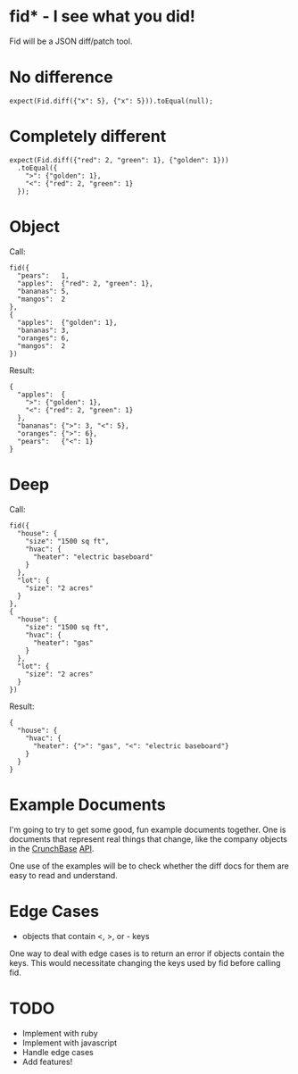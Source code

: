 # fid\* - I see what you did!

Fid will be a JSON diff/patch tool.

# No difference

    expect(Fid.diff({"x": 5}, {"x": 5})).toEqual(null);

# Completely different

    expect(Fid.diff({"red": 2, "green": 1}, {"golden": 1}))
      .toEqual({
        ">": {"golden": 1},
        "<": {"red": 2, "green": 1}
      });

# Object

Call:

    fid({
      "pears":   1,
      "apples":  {"red": 2, "green": 1},
      "bananas": 5,
      "mangos":  2
    },
    {
      "apples":  {"golden": 1},
      "bananas": 3,
      "oranges": 6,
      "mangos":  2
    })

Result:

    {
      "apples":  {
        ">": {"golden": 1},
        "<": {"red": 2, "green": 1}
      },
      "bananas": {">": 3, "<": 5},
      "oranges": {">": 6},
      "pears":   {"<": 1}
    }

# Deep

Call:

    fid({
      "house": {
        "size": "1500 sq ft",
        "hvac": {
          "heater": "electric baseboard"
        }
      },
      "lot": {
        "size": "2 acres"
      }
    },
    {
      "house": {
        "size": "1500 sq ft",
        "hvac": {
          "heater": "gas"
        }
      },
      "lot": {
        "size": "2 acres"
      }
    })

Result:

    {
      "house": {
        "hvac": {
          "heater": {">": "gas", "<": "electric baseboard"}
        }
      }
    }

# Example Documents

I'm going to try to get some good, fun example documents together.
One is documents that represent real things that change, like the
company objects in the
[CrunchBase](http://www.crunchbase.com/help/api)
[API](http://groups.google.com/group/crunchbase-api/web/api-v1-documentation).

One use of the examples will be to check whether the diff docs for them are
easy to read and understand.

# Edge Cases

* objects that contain <, >, or - keys

One way to deal with edge cases is to return an error if objects contain the keys.
This would necessitate changing the keys used by fid before calling fid.

# TODO

* Implement with ruby
* Implement with javascript
* Handle edge cases
* Add features!


